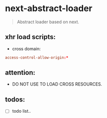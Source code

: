 # next-abstract-loader
> Abstract loader based on next.


## xhr load scripts:
+ cross domain:
```conf
access-control-allow-origin:*
```

## attention:
+ DO NOT USE TO LOAD CROSS RESOURCES.

## todos:
- [ ] todo list..
